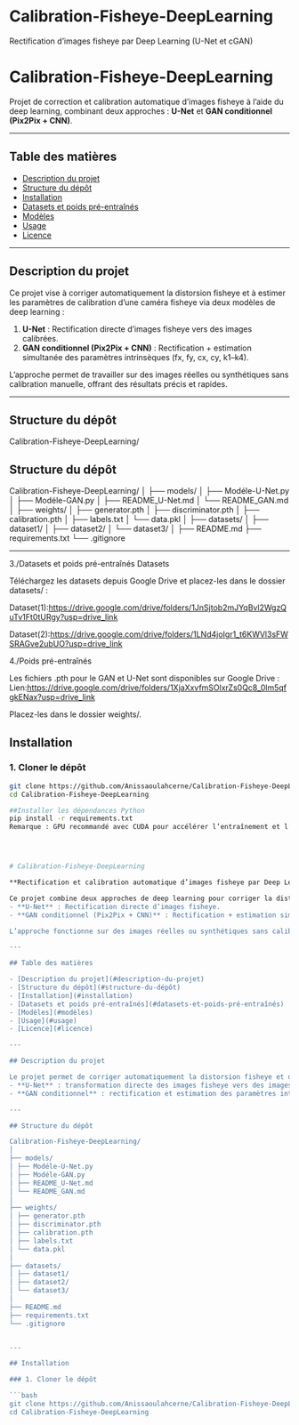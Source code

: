 # Calibration-Fisheye-DeepLearning
Rectification d’images fisheye par Deep Learning (U-Net et cGAN)

# Calibration-Fisheye-DeepLearning

Projet de correction et calibration automatique d’images fisheye à l’aide du deep learning, combinant deux approches : **U-Net** et **GAN conditionnel (Pix2Pix + CNN)**.

---

## Table des matières

- [Description du projet](#description-du-projet)  
- [Structure du dépôt](#structure-du-dépôt)  
- [Installation](#installation)  
- [Datasets et poids pré-entraînés](#datasets-et-poids-pré-entraînés)  
- [Modèles](#modèles)  
- [Usage](#usage)  
- [Licence](#licence)  

---

## Description du projet

Ce projet vise à corriger automatiquement la distorsion fisheye et à estimer les paramètres de calibration d’une caméra fisheye via deux modèles de deep learning :  

1. **U-Net** : Rectification directe d’images fisheye vers des images calibrées.  
2. **GAN conditionnel (Pix2Pix + CNN)** : Rectification + estimation simultanée des paramètres intrinsèques (fx, fy, cx, cy, k1–k4).  

L’approche permet de travailler sur des images réelles ou synthétiques sans calibration manuelle, offrant des résultats précis et rapides.

---

## Structure du dépôt

Calibration-Fisheye-DeepLearning/

## Structure du dépôt

Calibration-Fisheye-DeepLearning/
│
├── models/
│ ├── Modéle-U-Net.py
│ ├── Modéle-GAN.py
│ ├── README_U-Net.md
│ └── README_GAN.md
│
├── weights/
│ ├── generator.pth
│ ├── discriminator.pth
│ ├── calibration.pth
│ ├── labels.txt
│ └── data.pkl
│
├── datasets/
│ ├── dataset1/
│ ├── dataset2/
│ └── dataset3/
│
├── README.md
├── requirements.txt
└── .gitignore


---


3./Datasets et poids pré-entraînés
Datasets

Téléchargez les datasets depuis Google Drive et placez-les dans le dossier datasets/ :

Dataset(1):https://drive.google.com/drive/folders/1JnSjtob2mJYqBvl2WgzQuTv1Ft0tURgy?usp=drive_link

Dataset(2):https://drive.google.com/drive/folders/1LNd4joIgr1_t6KWVl3sFWSRAGve2ubUO?usp=drive_link

4./Poids pré-entraînés

Les fichiers .pth pour le GAN et U-Net sont disponibles sur Google Drive :
Lien:https://drive.google.com/drive/folders/1XjaXxvfmSOlxrZs0Qc8_0lm5qfgkENax?usp=drive_link

Placez-les dans le dossier weights/.


## Installation

### 1. Cloner le dépôt
```bash
git clone https://github.com/Anissaoulahcerne/Calibration-Fisheye-DeepLearning.git
cd Calibration-Fisheye-DeepLearning

##Installer les dépendances Python
pip install -r requirements.txt
Remarque : GPU recommandé avec CUDA pour accélérer l’entraînement et l’inférence.




# Calibration-Fisheye-DeepLearning

**Rectification et calibration automatique d’images fisheye par Deep Learning (U-Net et cGAN)**

Ce projet combine deux approches de deep learning pour corriger la distorsion fisheye et estimer les paramètres de calibration d'une caméra :  
- **U-Net** : Rectification directe d’images fisheye.  
- **GAN conditionnel (Pix2Pix + CNN)** : Rectification + estimation simultanée des paramètres intrinsèques (fx, fy, cx, cy, k1–k4).  

L’approche fonctionne sur des images réelles ou synthétiques sans calibration manuelle, offrant des résultats précis et rapides.

---

## Table des matières

- [Description du projet](#description-du-projet)
- [Structure du dépôt](#structure-du-dépôt)
- [Installation](#installation)
- [Datasets et poids pré-entraînés](#datasets-et-poids-pré-entraînés)
- [Modèles](#modèles)
- [Usage](#usage)
- [Licence](#licence)

---

## Description du projet

Le projet permet de corriger automatiquement la distorsion fisheye et d’estimer les paramètres de calibration via deux modèles :  
- **U-Net** : transformation directe des images fisheye vers des images rectifiées.  
- **GAN conditionnel** : rectification et estimation des paramètres intrinsèques.

---

## Structure du dépôt

Calibration-Fisheye-DeepLearning/
│
├── models/
│ ├── Modéle-U-Net.py
│ ├── Modéle-GAN.py
│ ├── README_U-Net.md
│ └── README_GAN.md
│
├── weights/
│ ├── generator.pth
│ ├── discriminator.pth
│ ├── calibration.pth
│ ├── labels.txt
│ └── data.pkl
│
├── datasets/
│ ├── dataset1/
│ ├── dataset2/
│ └── dataset3/
│
├── README.md
├── requirements.txt
└── .gitignore


---

## Installation

### 1. Cloner le dépôt

```bash
git clone https://github.com/Anissaoulahcerne/Calibration-Fisheye-DeepLearning.git
cd Calibration-Fisheye-DeepLearning


